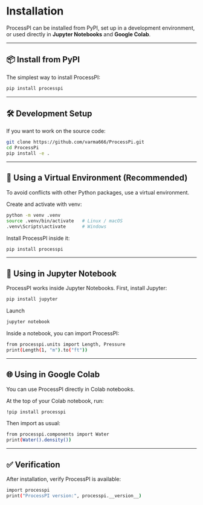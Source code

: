 # Installation

ProcessPI can be installed from PyPI, set up in a development environment, or used directly in **Jupyter Notebooks** and **Google Colab**.

---

## 📦 Install from PyPI

The simplest way to install ProcessPI:

```bash
pip install processpi
```
---

## 🛠 Development Setup

If you want to work on the source code:

```bash
git clone https://github.com/varma666/ProcessPi.git
cd ProcessPi
pip install -e .
```
---
## 🐍 Using a Virtual Environment (Recommended)

To avoid conflicts with other Python packages, use a virtual environment.

Create and activate with venv:

```bash
python -m venv .venv
source .venv/bin/activate   # Linux / macOS
.venv\Scripts\activate      # Windows
```
Install ProcessPI inside it:

```bash
pip install processpi
```
---
## 📓 Using in Jupyter Notebook

ProcessPI works inside Jupyter Notebooks.
First, install Jupyter:

```bash
pip install jupyter
```
Launch

```bash
jupyter notebook
```
Inside a notebook, you can import ProcessPI:

```bash
from processpi.units import Length, Pressure
print(Length(1, "m").to("ft"))
```
---

## 🌐 Using in Google Colab

You can use ProcessPI directly in Colab notebooks.

At the top of your Colab notebook, run:

```bash
!pip install processpi
```

Then import as usual:
```bash
from processpi.components import Water
print(Water().density())
```
---
## ✅ Verification

After installation, verify ProcessPI is available:
```bash
import processpi
print("ProcessPI version:", processpi.__version__)
```
